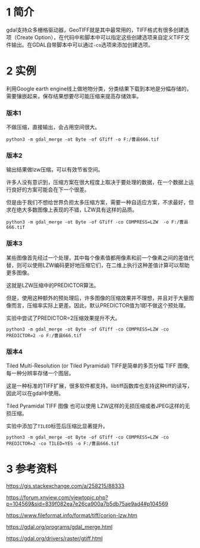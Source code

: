 # 1 简介

gdal支持众多栅格驱动器，GeoTIFF就是其中最常用的，TIFF格式有很多创建选项（Create Option），在代码中和脚本中可以指定这些创建选项来自定义TIFF文件输出。在GDAL自带脚本中可以通过`-co`选项来添加创建选项。

# 2 实例

利用Google earth engine线上做地物分类，分类结果下载到本地是分幅存储的，需要镶嵌起来，保存结果想要尽可能压缩来提高存储效率。

### 版本1

不做压缩，直接输出，会占用空间很大。

`python3 -m gdal_merge -ot Byte -of GTiff -o F:/曹县666.tif`

### 版本2

输出结果做lzw压缩，可以有效节省空间。

许多人没有意识到，压缩方案在很大程度上取决于要处理的数据，在一个数据上运行良好的方案可能会在下一个很差。

但是由于我们不想给世界负担太多压缩方案，需要一种自适应方案，不求最好，但求在绝大多数图像上表现的不错，LZW具有这样的品质。


`python3 -m gdal_merge -ot Byte -of GTiff -co COMPRESS=LZW  -o F:/曹县666.tif`


### 版本3

某些图像首先经过一个处理，其中每个像素值都用像素和前一个像素之间的差值代替，则可以使用LZW编码更好地压缩它们，在二维上执行这种差值计算可以帮助更多图像。

这就是LZW压缩中的PREDICTOR算法。

但是，使用这种额外的预处理后，许多图像的压缩效果并不理想，并且对于大量图像而言，压缩率实际上更差。因此，默认PREDICTOR值为1即不做这个预处理。

实验中尝试了PREDICTOR=2压缩效果提升不大。

`python3 -m gdal_merge -ot Byte -of GTiff -co COMPRESS=LZW -co PREDICTOR=2 -o F:/曹县666.tif`


### 版本4

Tiled Multi-Resolution (or Tiled Pyramidal) TIFF是简单的多页分幅 TIFF 图像, 每一种分辨率存储一个图层。 

这是一种标准的TIFF扩展，很多软件都支持。libtiff函数库也支持这种tiff的读写，因此可以在gdal中使用。

Tiled Pyramidal TIFF 图像 也可以使用 LZW这样的无损压缩或者JPEG这样的无损压缩。

实验中添加了`TILED`标签后压缩比显著提升。

`python3 -m gdal_merge -ot Byte -of GTiff -co COMPRESS=LZW -co PREDICTOR=2 -co TILED=YES -o F:/曹县666.tif`


# 3 参考资料

https://gis.stackexchange.com/a/258215/88333

https://forum.xnview.com/viewtopic.php?p=104569&sid=839f082ea7e26ca900a7b5db75ae9ad4#p104569

https://www.fileformat.info/format/tiff/corion-lzw.htm

https://gdal.org/programs/gdal_merge.html

https://gdal.org/drivers/raster/gtiff.html
